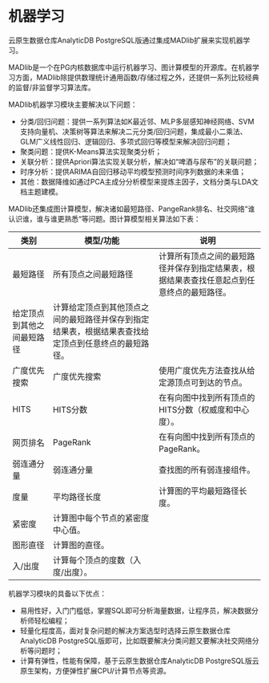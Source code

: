 # 机器学习

云原生数据仓库AnalyticDB PostgreSQL版通过集成MADlib扩展来实现机器学习。

MADlib是一个在PG内核数据库中运行机器学习、图计算模型的开源库。在机器学习方面，MADlib除提供数理统计通用函数/存储过程之外，还提供一系列比较经典的监督/非监督学习算法库。

MADlib机器学习模块主要解决以下问题：

-   分类/回归问题：提供一系列算法如K最近邻、MLP多层感知神经网络、SVM支持向量机、决策树等算法来解决二元分类/回归问题，集成最小二乘法、GLM广义线性回归、逻辑回归、多项式回归等模型来解决回归问题；
-   聚类问题：提供K-Means算法实现聚类分析；
-   关联分析：提供Apriori算法实现关联分析，解决如“啤酒与尿布”的关联问题；
-   时序分析：提供ARIMA自回归移动平均模型预测时间序列数据的未来值；
-   其他：数据降维如通过PCA主成分分析模型来提炼主因子，文档分类与LDA文档主题建模。

MADlib还集成图计算模型，解决诸如最短路径、PangeRank排名、社交网络“谁认识谁，谁与谁更熟悉“等问题。图计算模型相关算法如下表：

|类别|模型/功能|说明|
|--|-----|--|
|最短路径|所有顶点之间最短路径|计算所有顶点之间的最短路径并保存到指定结果表，根据结果表查找任意起点到任意终点的最短路径。|
|给定顶点到其他之间最短路径|计算给定顶点到其他顶点之间的最短路径并保存到指定结果表，根据结果表查找给定顶点到任意终点的最短路径。|
|广度优先搜索|广度优先搜索|使用广度优先方法查找从给定源顶点可到达的节点。|
|HITS|HITS分数|在有向图中找到所有顶点的HITS分数（权威度和中心度）。|
|网页排名|PageRank|在有向图中找到所有顶点的PageRank。|
|弱连通分量|弱连通分量|查找图的所有弱连接组件。|
|度量|平均路径长度|计算图的平均最短路径长度。|
|紧密度|计算图中每个节点的紧密度中心值。|
|图形直径|计算图的直径。|
|入/出度|计算每个顶点的度数（入度/出度）。|

机器学习模块的具备以下优点：

-   易用性好，入门门槛低，掌握SQL即可分析海量数据，让程序员，解决数据分析师轻松编程；
-   轻量化程度高，面对复杂问题的解决方案选型时选择云原生数据仓库AnalyticDB PostgreSQL版即可，比如既要解决分类问题又要解决社交网络分析等问题时；
-   计算有弹性，性能有保障，基于云原生数据仓库AnalyticDB PostgreSQL版云原生架构，方便弹性扩展CPU/计算节点等资源。


